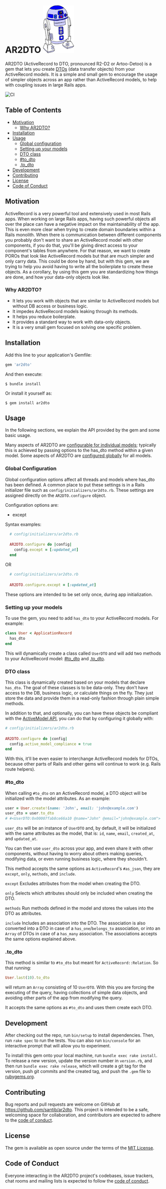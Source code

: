 # AR2DTO ![AR2DTO](docs/images/logo.png)

AR2DTO (ActiveRecord to DTO, pronounced R2-D2 or Artoo-Detoo) is a gem that lets you create [DTOs](https://martinfowler.com/eaaCatalog/dataTransferObject.html) (data transfer objects) from your ActiveRecord models. It is a simple and small gem to encourage the usage of simpler objects across an app rather than ActiveRecord models, to help with coupling issues in large Rails apps.

![CI](https://github.com/santib/ar2dto/workflows/CI/badge.svg)

## Table of Contents

- [Motivation](#motivation)
  - [Why AR2DTO?](#why-ar2dto)
- [Installation](#installation)
- [Usage](#usage)
  - [Global configuration](#global-configuration)
  - [Setting up your models](#setting-up-your-models)
  - [DTO class](#dto-class)
  - [#to_dto](#to_dto)
  - [.to_dto](#to_dto-1)
- [Development](#development)
- [Contributing](#contributing)
- [License](#license)
- [Code of Conduct](#code-of-conduct)

## Motivation

ActiveRecord is a very powerful tool and extensively used in most Rails apps. When working on large Rails apps, having such powerful objects all over the place can have a negative impact on the maintainability of the app. This is even more clear when trying to create domain boundaries within a Rails monolith. When there is communication between different components you probably don't want to share an ActiveRecord model with other components, if you do that, you'll be giving direct access to your component's tables from anywhere. For that reason, we want to create POROs that look like ActiveRecord models but that are much simpler and only carry data. This could be done by hand, but with this gem, we are trying to help you avoid having to write all the boilerplate to create these objects. As a corollary, by using this gem you are standardizing how things are done, and how your data-only objects look like.

### Why AR2DTO?

- It lets you work with objects that are similar to ActiveRecord models but without DB access or business logic.
- It impedes ActiveRecord models leaking through its methods.
- It helps you reduce boilerplate.
- It provides a standard way to work with data-only objects.
- It is a very small gem focused on solving one specific problem.

## Installation

Add this line to your application's Gemfile:

```ruby
gem 'ar2dto'
```

And then execute:

    $ bundle install

Or install it yourself as:

    $ gem install ar2dto

## Usage

In the following sections, we explain the API provided by the gem and some basic usage.

Many aspects of AR2DTO are [configurable for individual models](#setting-up-your-models); typically this is achieved by passing options to the has_dto method within a given model. Some aspects of AR2DTO are [configured globally](#global-configuration) for all models.

### Global Configuration
Global configuration options affect all threads and models where has_dto has been defined. A common place to put these settings is in a Rails initializer file such as `config/initializers/ar2dto.rb`.
These settings are assigned directly on the `AR2DTO.configure` object.

Configuration options are:
 - except

Syntax examples:

```ruby
  # config/initializers/ar2dto.rb

  AR2DTO.configure do |config|
    config.except = [:updated_at]
  end
```

OR

```ruby
  # config/initializers/ar2dto.rb

  AR2DTO.configure.except = [:updated_at]
```

These options are intended to be set only once, during app initialization.

### Setting up your models

To use the gem, you need to add `has_dto` to your ActiveRecord models. For example:
```ruby
class User < ApplicationRecord
  has_dto
end
```

This will dynamically create a class called `UserDTO` and will add two methods to your ActiveRecord model: [#to_dto](#to_dto) and [.to_dto](#to_dto-1).

### DTO class

This class is dynamically created based on your models that declare `has_dto`. The goal of these classes is to be data-only. They don't have access to the DB, business logic, or calculate things on the fly. They just store the data and provide them in a read-only fashion through plain simple methods.

In addition to that, and optionally, you can have these objects be compliant with the [ActiveModel API](https://github.com/rails/rails/blob/main/activemodel/lib/active_model/lint.rb), you can do that by configuring it globally with:

```ruby
# config/initializers/ar2dto.rb

AR2DTO.configure do |config|
  config.active_model_compliance = true
end
```

With this, it'll be even easier to interchange ActiveRecord models for DTOs, because other parts of Rails and other gems will continue to work (e.g. Rails route helpers).

### #to_dto

When calling `#to_dto` on an ActiveRecord model, a DTO object will be initialized with the model attributes. As an example:

```ruby
user = User.create!(name: 'John', email: 'john@example.com')
user_dto = user.to_dto
# #<UserDTO:0x00007fab8ce66a10 @name="John" @email="john@example.com">
```

`user_dto` will be an instance of `UserDTO` and, by default, it will be initialized with the same attributes as the model, that is: `id`, `name`, `email`, `created_at`, and `updated_at`.

You can then use `user_dto` across your app, and even share it with other components, without having to worry about others making queries, modifying data, or even running business logic, where they shouldn't.

This method accepts the same options as `ActiveRecord`'s `#as_json`, they are `except`, `only`, `methods`, and `include`.

`except`
Excludes attributes from the model when creating the DTO.

`only`
Selects which attributes should only be included when creating the DTO.

`methods`
Run methods defined in the model and stores the values into the DTO as attributes.

`include`
Includes an association into the DTO. The association is also converted into a DTO in case of a `has_one`/`belongs_to` association, or into an `Array` of DTOs in case of a `has_many` association. The associations accepts the same options explained above.

### .to_dto

This method is similar to `#to_dto` but meant for `ActiveRecord::Relation`. So that running:

```ruby
User.last(10).to_dto
```

will return an `Array` consisting of 10 `UserDTO`. With this you are forcing the executing of the query, having collections of simple data objects, and avoiding other parts of the app from modifying the query.

It accepts the same options as `#to_dto` and uses them create each DTO.

## Development

After checking out the repo, run `bin/setup` to install dependencies. Then, run `rake spec` to run the tests. You can also run `bin/console` for an interactive prompt that will allow you to experiment.

To install this gem onto your local machine, run `bundle exec rake install`. To release a new version, update the version number in `version.rb`, and then run `bundle exec rake release`, which will create a git tag for the version, push git commits and the created tag, and push the `.gem` file to [rubygems.org](https://rubygems.org).

## Contributing

Bug reports and pull requests are welcome on GitHub at https://github.com/santib/ar2dto. This project is intended to be a safe, welcoming space for collaboration, and contributors are expected to adhere to the [code of conduct](https://github.com/santib/ar2dto/blob/main/CODE_OF_CONDUCT.md).

## License

The gem is available as open source under the terms of the [MIT License](https://opensource.org/licenses/MIT).

## Code of Conduct

Everyone interacting in the AR2DTO project's codebases, issue trackers, chat rooms and mailing lists is expected to follow the [code of conduct](https://github.com/santib/ar2dto/blob/main/CODE_OF_CONDUCT.md).

